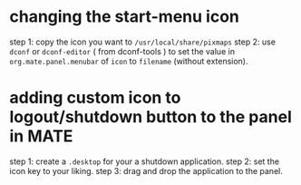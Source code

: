 # changing the start-menu icon
step 1: copy the icon you want to `/usr/local/share/pixmaps`
step 2: use `dconf` or `dconf-editor` ( from dconf-tools ) to set the value in
`org.mate.panel.menubar` of `icon` to `filename` (without extension).

# adding custom icon to logout/shutdown button to the panel in MATE
step 1: create a `.desktop` for your a shutdown application.
step 2: set the icon key to your liking.
step 3: drag and drop the application to the panel.

